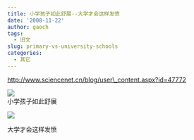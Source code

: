 ```yaml
---
title: 小学孩子如此舒展--大学才会这样发愤
date: '2008-11-22'
author: gaoch
tags:
  - 旧文
slug: primary-vs-university-schools
categories:
  - 其它
---
```


http://www.sciencenet.cn/blog/user\_content.aspx?id=47772  

![](http://www.sciencenet.cn/upload/blog/images/2008/11/2008112284851245.JPG)  
小学孩子如此舒展

![](http://www.sciencenet.cn/upload/blog/images/2008/11/200811228502792.JPG)

大学才会这样发愤

